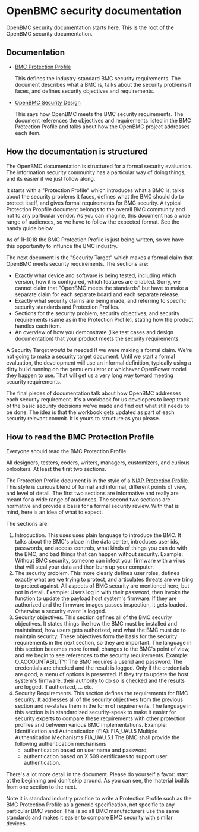 # OpenBMC security documentation

OpenBMC security documentation starts here.
This is the root of the OpenBMC security documentation.

Documentation
-------------

 - [BMC Protection Profile](obmc-protection-profile.md)

   This defines the industry-standard BMC security requirements.
   The document describes what a BMC is,
   talks about the security problems it faces,
   and defines security objectives and requirements.

 - [OpenBMC Security Design](obmc-security-design.md)

   This says how OpenBMC meets the BMC security requirements.
   The document references the objectives and requirements
   listed in the BMC Protection Profile and
   talks about how the OpenBMC project addresses each item.


How the documentation is structured
-----------------------------------

The OpenBMC documentation is structured for a formal security evaluation.
The information security community has a particular way of doing things,
and its easier if we just follow along.

It starts with a "Protection Profile" which
introduces what a BMC is,
talks about the security problems it faces,
defines what the BMC should do to protect itself, and
gives formal requirements for BMC security.
A typical Protection Propfile document
belongs to the overall BMC community and not to any particular vendor.
As you can imagine, this document has a wide range of audiences,
so we have to follow the expected format.
See the handy guide below.

As of 1H1018 the BMC Protection Profile is just being written,
so we have this opportunity to influnce the BMC industry.

The next document is the "Security Target" which 
makes a formal claim that OpenBMC meets security requirements.
The sections are:
 - Exactly what device and software is being tested, including 
   which version, how it is configured, 
   which features are enabled.
   Sorry, we cannot claim that "OpenBMC meets the standards"
   but have to make a separate claim
   for each separate board and each separate release.
 - Exactly what security claims are being made, and referring
   to specific security standards and Protection Profiles.
 - Sections for the security problem, security objectives, and
   security requirements (same as in the Protection Profile),
   stating how the product handles each item.
 - An overview of how you demonstrate
   (like test cases and design documentation) 
   that your product meets the security requirements.

A Security Target *would be* needed if we were making a formal claim.
We're not going to make a security target document.
Until we start a formal evaluation,
the development will use an informal definition,
typically using a dirty build running on the qemu emulator
or whichever OpenPower model they happen to use.
That will get us a very long way toward meeting security requirements.

The final pieces of documentation talk about how OpenBMC
addresses each security requirement.
It's a workbook for us developers to keep track of
the basic security decisions we've made and
find out what still needs to be done.
The idea is that the workbook gets updated as part of
each security relevant commit.
It is yours to structure as you please.


How to read the BMC Protection Profile
--------------------------------------

Everyone should read the BMC Protection Profile.

All designers, testers, coders, writers, managers, 
customizers, and curious onlookers.
At least the first two sections.

The Protection Profile document is in the style of a
[NIAP Protection Profile](https://www.niap-ccevs.org/Profile/PP.cfm).
This style is curious blend of
formal and informal, different points of view, and level of detail.
The first two sections are informative and
really are meant for a wide range of audiences.
The second two sections are normative and
provide a basis for a formal security review.
With that is mind, here is an idea of what to expect.

The sections are:
1. Introduction.
   This uses uses plain language to introduce the BMC.
   It talks about the BMC's place in the data center,
   introduces user ids, passwords, and access controls,
   what kinds of things you can do with the BMC,
   and bad things that can happen without security.
   Example:
     Without BMC security,
     someone can infect your firmware with a virus
     that will steal your data and then burn up your computer.
2. The security problem.
   This more clearly defines user roles,
   defines exactly what are we trying to protect, and
   articulates threats are we tring to protect against.
   All aspects of BMC security are mentioned here,
   but not in detail.
   Example:
     Users log in with their password, then invoke the function 
     to update the payload host system's firmware.  If they are
     authorized and the firmware images passes inspection,
     it gets loaded.  Otherwise a security event is logged.
3. Security objectives.
   This section defines all of the BMC security objectives.
   It states things like
   how the BMC must be installed and maintained,
   how users gets authorized, and
   what the BMC must do to maintain security.
   These objectives form the basis for the security requirements
   in the next section, so they are important.
   The language in this section becomes more formal,
   changes to the BMC's point of view,
   and we begin to see references to the security requirements.
   Example:
     O.ACCOUNTABILITY:
     The BMC requires a userid and password.
     The credentials are checked and the result is logged.
     Only if the credentials are good, a menu of options is
     presented.
     If they try to update the host system's 
     firmware, their authority to do so is checked and the results
     are logged.  If authorized, ... etc.
4. Security Requirements.
   This section defines the requirements for BMC security.
   It addresses all of the security objectives from the previous section
   and re-states them in the form of requirements.
   The language in this section is in standardized security-speak
   to make it easier for security experts to
   compare these requirements with other protection profiles and
   between various BMC implementations.
   Example:
     Identification and Authentication (FIA):
     FIA_UAU.5 Multiple Authentication Mechanisms
     FIA_UAU.5.1
     The BMC shall provide the following authentication mechanisms
      - authentication based on user name and password,
      - authentication based on X.509 certificates
     to support user authentication.

There's a lot more detail in the document.
Please do yourself a favor: start at the beginning and
don't skip around.
As you can see, the material builds from one section to the next.

Note it is standard industry practice to write 
a Protection Profile such as the 
BMC Protection Profile as a generic specification,
not specific to any particular BMC vendor.
This is so all BMC manufacturers use the same standards and
makes it easier to compare BMC security with similar devices.
